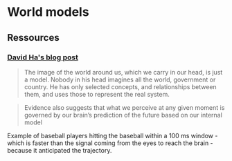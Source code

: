 # World models

## Ressources
### [David Ha's blog post](https://worldmodels.github.io/)

> The image of the world around us, which we carry in our head, is just a model. Nobody in his head imagines all the world, government or country. He has only selected concepts, and relationships between them, and uses those to represent the real system.

> Evidence also suggests that what we perceive at any given moment is governed by our brain’s prediction of the future based on our internal model

Example of baseball players hitting the baseball within a 100 ms window - which is faster than the signal coming from the eyes to reach the brain - because it anticipated the trajectory.